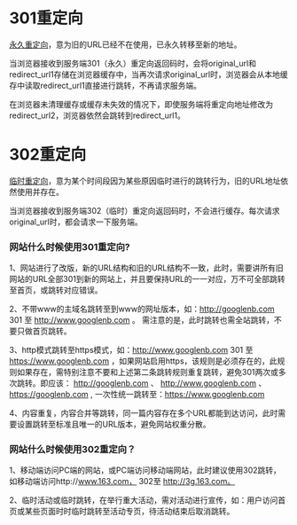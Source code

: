 # 301重定向

[永久重定向](https://www.dujin.org/tag/永久重定向)，意为旧的URL已经不在使用，已永久转移至新的地址。

当浏览器接收到服务端301（永久）重定向返回码时，会将original_url和redirect_url1存储在浏览器缓存中，当再次请求original_url时，浏览器会从本地缓存中读取redirect_url1直接进行跳转，不再请求服务端。

在浏览器未清理缓存或缓存未失效的情况下，即使服务端将重定向地址修改为redirect_url2，浏览器依然会跳转到redirect_url1。



# 302重定向

[临时重定向](https://www.dujin.org/tag/临时重定向)，意为某个时间段因为某些原因临时进行的跳转行为，旧的URL地址依然使用并存在。

当浏览器接收到服务端302（临时）重定向返回码时，不会进行缓存。每次请求original_url时，都会请求一下服务端。



### 网站什么时候使用301重定向?

1、网站进行了改版，新的URL结构和旧的URL结构不一致，此时，需要讲所有旧网站的URL全部301到新的网站上，并且要保持URL的一一对应，万不可全部跳转至首页，或跳转对应错误。

2、不带www的主域名跳转至到www的网址版本，如：http://googlenb.com 301 至 http://www.googlenb.com 。 需注意的是，此时跳转也需全站跳转，不要只做首页跳转。

3、http模式跳转至https模式，如：http://www.googlenb.com 301 至 https://www.googlenb.com ，如果网站启用https，该规则是必须存在的，此规则如果存在，需特别注意不要和上述第二条跳转规则重复跳转，避免301两次或多次跳转。即应该： http://googlenb.com 、 http://www.googlenb.com 、 https://googlenb.com , 一次性统一跳转至：https://www.googlenb.com

4、内容重复，内容合并等跳转，同一篇内容存在多个URL都能到达访问，此时需要设置跳转至标准且唯一的URL版本，避免网站权重分散。



### 网站什么时候使用302重定向？

1、移动端访问PC端的网站，或PC端访问移动端网站，此时建议使用302跳转，如移动端访问http://www.163.com， 302至 http://3g.163.com。

2、临时活动或临时跳转，在举行重大活动，需对活动进行宣传，如：用户访问首页或某些页面时时临时跳转至活动专页，待活动结束后取消跳转。
